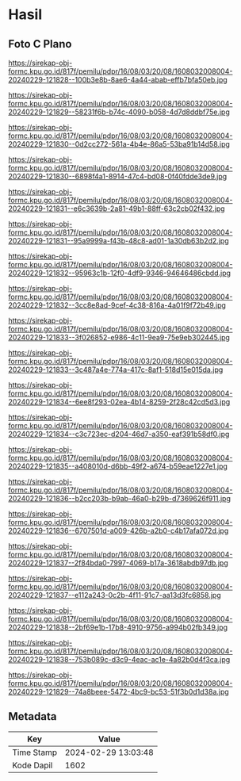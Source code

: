 # Hasil

## Foto C Plano

https://sirekap-obj-formc.kpu.go.id/817f/pemilu/pdpr/16/08/03/20/08/1608032008004-20240229-121828--100b3e8b-8ae6-4a44-abab-effb7bfa50eb.jpg

https://sirekap-obj-formc.kpu.go.id/817f/pemilu/pdpr/16/08/03/20/08/1608032008004-20240229-121829--58231f6b-b74c-4090-b058-4d7d8ddbf75e.jpg

https://sirekap-obj-formc.kpu.go.id/817f/pemilu/pdpr/16/08/03/20/08/1608032008004-20240229-121830--0d2cc272-561a-4b4e-86a5-53ba91b14d58.jpg

https://sirekap-obj-formc.kpu.go.id/817f/pemilu/pdpr/16/08/03/20/08/1608032008004-20240229-121830--6898f4a1-8914-47c4-bd08-0f40fdde3de9.jpg

https://sirekap-obj-formc.kpu.go.id/817f/pemilu/pdpr/16/08/03/20/08/1608032008004-20240229-121831--e6c3639b-2a81-49b1-88ff-63c2cb02f432.jpg

https://sirekap-obj-formc.kpu.go.id/817f/pemilu/pdpr/16/08/03/20/08/1608032008004-20240229-121831--95a9999a-f43b-48c8-ad01-1a30db63b2d2.jpg

https://sirekap-obj-formc.kpu.go.id/817f/pemilu/pdpr/16/08/03/20/08/1608032008004-20240229-121832--95963c1b-12f0-4df9-9346-94646486cbdd.jpg

https://sirekap-obj-formc.kpu.go.id/817f/pemilu/pdpr/16/08/03/20/08/1608032008004-20240229-121832--3cc8e8ad-9cef-4c38-816a-4a01f9f72b49.jpg

https://sirekap-obj-formc.kpu.go.id/817f/pemilu/pdpr/16/08/03/20/08/1608032008004-20240229-121833--3f026852-e986-4c11-9ea9-75e9eb302445.jpg

https://sirekap-obj-formc.kpu.go.id/817f/pemilu/pdpr/16/08/03/20/08/1608032008004-20240229-121833--3c487a4e-774a-417c-8af1-518d15e015da.jpg

https://sirekap-obj-formc.kpu.go.id/817f/pemilu/pdpr/16/08/03/20/08/1608032008004-20240229-121834--6ee8f293-02ea-4b14-8259-2f28c42cd5d3.jpg

https://sirekap-obj-formc.kpu.go.id/817f/pemilu/pdpr/16/08/03/20/08/1608032008004-20240229-121834--c3c723ec-d204-46d7-a350-eaf391b58df0.jpg

https://sirekap-obj-formc.kpu.go.id/817f/pemilu/pdpr/16/08/03/20/08/1608032008004-20240229-121835--a408010d-d6bb-49f2-a674-b59eae1227e1.jpg

https://sirekap-obj-formc.kpu.go.id/817f/pemilu/pdpr/16/08/03/20/08/1608032008004-20240229-121836--b2cc203b-b9ab-46a0-b29b-d7369626f911.jpg

https://sirekap-obj-formc.kpu.go.id/817f/pemilu/pdpr/16/08/03/20/08/1608032008004-20240229-121836--6707501d-a009-426b-a2b0-c4b17afa072d.jpg

https://sirekap-obj-formc.kpu.go.id/817f/pemilu/pdpr/16/08/03/20/08/1608032008004-20240229-121837--2f84bda0-7997-4069-b17a-3618abdb97db.jpg

https://sirekap-obj-formc.kpu.go.id/817f/pemilu/pdpr/16/08/03/20/08/1608032008004-20240229-121837--e112a243-0c2b-4f11-91c7-aa13d3fc6858.jpg

https://sirekap-obj-formc.kpu.go.id/817f/pemilu/pdpr/16/08/03/20/08/1608032008004-20240229-121838--2bf69e1b-17b8-4910-9756-a994b02fb349.jpg

https://sirekap-obj-formc.kpu.go.id/817f/pemilu/pdpr/16/08/03/20/08/1608032008004-20240229-121838--753b089c-d3c9-4eac-ac1e-4a82b0d4f3ca.jpg

https://sirekap-obj-formc.kpu.go.id/817f/pemilu/pdpr/16/08/03/20/08/1608032008004-20240229-121829--74a8beee-5472-4bc9-bc53-51f3b0d1d38a.jpg


## Metadata

| Key        | Value               |
| ---------- | ------------------- |
| Time Stamp | 2024-02-29 13:03:48 |
| Kode Dapil | 1602                |



